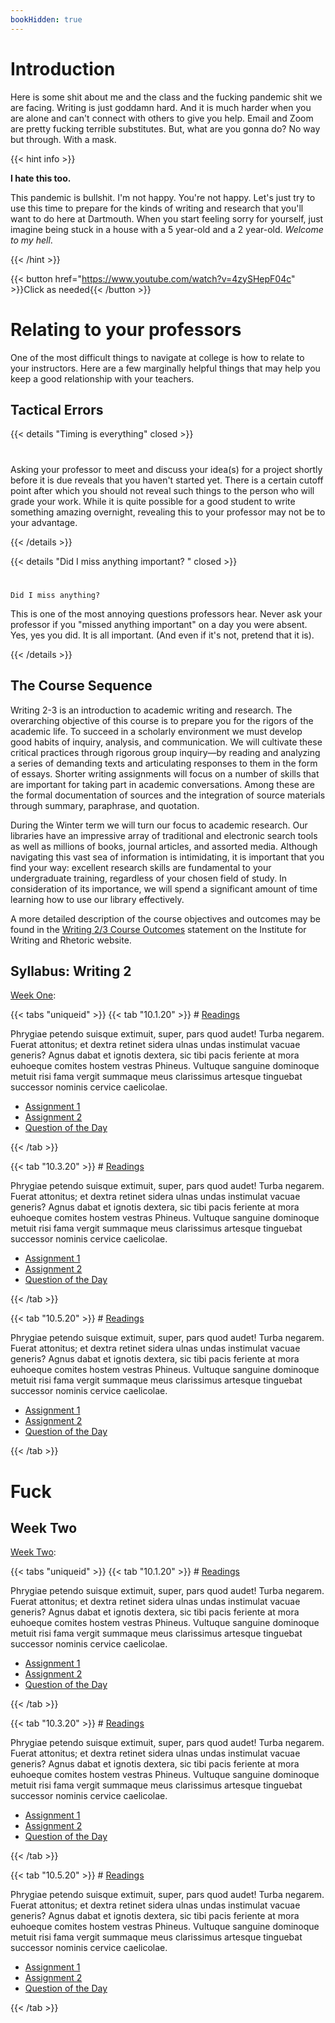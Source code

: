 ```yaml
---
bookHidden: true
---
```


# Introduction

Here is some shit about me and the class and the fucking pandemic shit we are facing. Writing is just goddamn hard. And it is much harder when you are alone and can't connect with others to give you help. Email and Zoom are pretty fucking terrible substitutes. But, what are you gonna do? No way but through. With a mask. 

{{< hint info >}}

**I hate this too.**

This pandemic is bullshit. I'm not happy. You're not happy. Let's just try to use this time to prepare for the kinds of writing and research that you'll want to do here at Dartmouth. When you start feeling sorry for yourself, just imagine being stuck in a house with a 5 year-old and a 2 year-old. *Welcome to my hell*.

{{< /hint >}}

{{< button href="https://www.youtube.com/watch?v=4zySHepF04c" >}}Click as needed{{< /button >}}


# Relating to your professors

One of the most difficult things to navigate at college is how to relate to your instructors. Here are a few marginally helpful things that may help you keep a good relationship with your teachers.

## Tactical Errors

{{< details "Timing is everything" closed >}}

#

Asking your professor to meet and discuss your idea(s) for a project shortly before it is due reveals that you haven't started yet. There is a certain cutoff point after which you should not reveal such things to the person who will grade your work. While it is quite possible for a good student to write something amazing overnight, revealing this to your professor may not be to your advantage. 

{{< /details >}}

{{< details "Did I miss anything important? " closed >}}

#

`Did I miss anything?`

This is one of the most annoying questions professors hear. Never ask your professor if you "missed anything important" on a day you were absent. Yes, yes you did. It is all important. (And even if it's not, pretend that it is).



{{< /details >}}

## The Course Sequence

Writing 2-3 is an introduction to academic writing and research. The overarching objective of this course is to prepare you for the rigors of the academic life. To succeed in a scholarly environment we must develop good habits of inquiry, analysis, and communication. We will cultivate these critical practices through rigorous group inquiry—by reading and analyzing a series of demanding texts and articulating responses to them in the form of essays. Shorter writing assignments will focus on a number of skills that are important for taking part in academic conversations. Among these are the formal documentation of sources and the integration of source materials through summary, paraphrase, and quotation.

During the Winter term we will turn our focus to academic research. Our libraries have an impressive array of traditional and electronic search tools as well as millions of books, journal articles, and assorted media. Although navigating this vast sea of information is intimidating, it is important that you find your way: excellent research skills are fundamental to your undergraduate training, regardless of your chosen field of study. In consideration of its importance, we will spend a significant amount of time learning how to use our library effectively.

A more detailed description of the course objectives and outcomes may be found in the [Writing 2/3 Course Outcomes]() statement on the Institute for Writing and Rhetoric website.

## Syllabus: Writing 2

[Week One]():

{{< tabs "uniqueid" >}}
{{< tab "10.1.20" >}} # [Readings]() 

Phrygiae petendo suisque extimuit, super, pars quod audet! Turba negarem. Fuerat attonitus; et dextra retinet sidera ulnas undas instimulat vacuae generis? Agnus dabat et ignotis dextera, sic tibi pacis feriente at mora euhoeque comites hostem vestras Phineus. Vultuque sanguine dominoque metuit risi fama vergit summaque meus clarissimus artesque tinguebat successor nominis cervice caelicolae.

* [Assignment 1]()
* [Assignment 2]()
* [Question of the Day]()

 {{< /tab >}}

{{< tab "10.3.20" >}} # [Readings]() 

Phrygiae petendo suisque extimuit, super, pars quod audet! Turba negarem. Fuerat attonitus; et dextra retinet sidera ulnas undas instimulat vacuae generis? Agnus dabat et ignotis dextera, sic tibi pacis feriente at mora euhoeque comites hostem vestras Phineus. Vultuque sanguine dominoque metuit risi fama vergit summaque meus clarissimus artesque tinguebat successor nominis cervice caelicolae.

* [Assignment 1]()
* [Assignment 2]()
* [Question of the Day]()

{{< /tab >}}

{{< tab "10.5.20" >}} # [Readings]() 

Phrygiae petendo suisque extimuit, super, pars quod audet! Turba negarem. Fuerat attonitus; et dextra retinet sidera ulnas undas instimulat vacuae generis? Agnus dabat et ignotis dextera, sic tibi pacis feriente at mora euhoeque comites hostem vestras Phineus. Vultuque sanguine dominoque metuit risi fama vergit summaque meus clarissimus artesque tinguebat successor nominis cervice caelicolae.

* [Assignment 1]()
* [Assignment 2]()
* [Question of the Day]()

{{< /tab >}}

# Fuck

## Week Two

[Week Two](/foof.html):

{{< tabs "uniqueid" >}}
{{< tab "10.1.20" >}} # [Readings]() 

Phrygiae petendo suisque extimuit, super, pars quod audet! Turba negarem. Fuerat attonitus; et dextra retinet sidera ulnas undas instimulat vacuae generis? Agnus dabat et ignotis dextera, sic tibi pacis feriente at mora euhoeque comites hostem vestras Phineus. Vultuque sanguine dominoque metuit risi fama vergit summaque meus clarissimus artesque tinguebat successor nominis cervice caelicolae.

* [Assignment 1]()
* [Assignment 2]()
* [Question of the Day]()

 {{< /tab >}}

{{< tab "10.3.20" >}} # [Readings]() 

Phrygiae petendo suisque extimuit, super, pars quod audet! Turba negarem. Fuerat attonitus; et dextra retinet sidera ulnas undas instimulat vacuae generis? Agnus dabat et ignotis dextera, sic tibi pacis feriente at mora euhoeque comites hostem vestras Phineus. Vultuque sanguine dominoque metuit risi fama vergit summaque meus clarissimus artesque tinguebat successor nominis cervice caelicolae.

* [Assignment 1]()
* [Assignment 2]()
* [Question of the Day]()

{{< /tab >}}

{{< tab "10.5.20" >}} # [Readings]() 

Phrygiae petendo suisque extimuit, super, pars quod audet! Turba negarem. Fuerat attonitus; et dextra retinet sidera ulnas undas instimulat vacuae generis? Agnus dabat et ignotis dextera, sic tibi pacis feriente at mora euhoeque comites hostem vestras Phineus. Vultuque sanguine dominoque metuit risi fama vergit summaque meus clarissimus artesque tinguebat successor nominis cervice caelicolae.

* [Assignment 1]()
* [Assignment 2]()
* [Question of the Day]()

{{< /tab >}}
